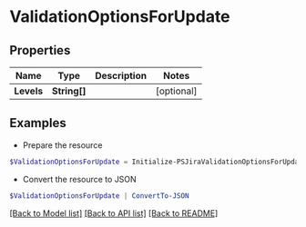 # ValidationOptionsForUpdate
## Properties

Name | Type | Description | Notes
------------ | ------------- | ------------- | -------------
**Levels** | **String[]** |  | [optional] 

## Examples

- Prepare the resource
```powershell
$ValidationOptionsForUpdate = Initialize-PSJiraValidationOptionsForUpdate  -Levels null
```

- Convert the resource to JSON
```powershell
$ValidationOptionsForUpdate | ConvertTo-JSON
```

[[Back to Model list]](../README.md#documentation-for-models) [[Back to API list]](../README.md#documentation-for-api-endpoints) [[Back to README]](../README.md)

